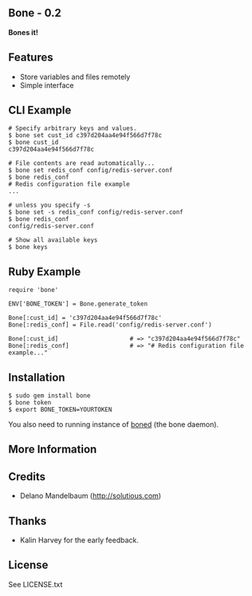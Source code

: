 ## Bone - 0.2 ##

**Bones it!**

## Features

* Store variables and files remotely
* Simple interface

## CLI Example
    
    # Specify arbitrary keys and values. 
    $ bone set cust_id c397d204aa4e94f566d7f78c
    $ bone cust_id
    c397d204aa4e94f566d7f78c
    
    # File contents are read automatically...
    $ bone set redis_conf config/redis-server.conf
    $ bone redis_conf 
    # Redis configuration file example
    ...
    
    # unless you specify -s
    $ bone set -s redis_conf config/redis-server.conf
    $ bone redis_conf
    config/redis-server.conf
    
    # Show all available keys
    $ bone keys
    
    
## Ruby Example

    require 'bone'
    
    ENV['BONE_TOKEN'] = Bone.generate_token
    
    Bone[:cust_id] = 'c397d204aa4e94f566d7f78c'
    Bone[:redis_conf] = File.read('config/redis-server.conf')
    
    Bone[:cust_id]                    # => "c397d204aa4e94f566d7f78c"
    Bone[:redis_conf]                 # => "# Redis configuration file example..."
    
    
## Installation

    $ sudo gem install bone
    $ bone token
    $ export BONE_TOKEN=YOURTOKEN
    
You also need to running instance of [boned](http://github.com/solutious/boned) (the bone daemon).

    
## More Information


## Credits

* Delano Mandelbaum (http://solutious.com)


## Thanks 

* Kalin Harvey for the early feedback. 


## License

See LICENSE.txt